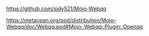 https://github.com/sjdy521/Mojo-Webqq

https://metacpan.org/pod/distribution/Mojo-Webqq/doc/Webqq.pod#Mojo::Webqq::Plugin::Openqq